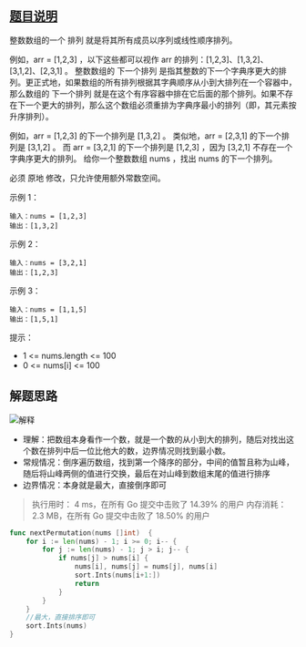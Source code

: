 ## [题目说明](https://leetcode.cn/problems/next-permutation/)

整数数组的一个 排列 就是将其所有成员以序列或线性顺序排列。

例如，arr = [1,2,3] ，以下这些都可以视作 arr 的排列：[1,2,3]、[1,3,2]、[3,1,2]、[2,3,1] 。
整数数组的 下一个排列 是指其整数的下一个字典序更大的排列。更正式地，如果数组的所有排列根据其字典顺序从小到大排列在一个容器中，那么数组的 下一个排列 就是在这个有序容器中排在它后面的那个排列。如果不存在下一个更大的排列，那么这个数组必须重排为字典序最小的排列（即，其元素按升序排列）。

例如，arr = [1,2,3] 的下一个排列是 [1,3,2] 。
类似地，arr = [2,3,1] 的下一个排列是 [3,1,2] 。
而 arr = [3,2,1] 的下一个排列是 [1,2,3] ，因为 [3,2,1] 不存在一个字典序更大的排列。
给你一个整数数组 nums ，找出 nums 的下一个排列。

必须 原地 修改，只允许使用额外常数空间。

示例 1：
```text
输入：nums = [1,2,3]
输出：[1,3,2]
```
示例 2：
```text
输入：nums = [3,2,1]
输出：[1,2,3]
```
示例 3：
```text
输入：nums = [1,1,5]
输出：[1,5,1]
```
提示：
- 1 <= nums.length <= 100
- 0 <= nums[i] <= 100

## 解题思路

![解释](https://code-thinking.cdn.bcebos.com/pics/31.%E4%B8%8B%E4%B8%80%E4%B8%AA%E6%8E%92%E5%88%97.png)

- 理解：把数组本身看作一个数，就是一个数的从小到大的排列，随后对找出这个数在排列中后一位比他大的数，边界情况则找到最小数。
- 常规情况：倒序遍历数组，找到第一个降序的部分，中间的值暂且称为山峰，随后将山峰两侧的值进行交换，最后在对山峰到数组末尾的值进行排序
- 边界情况：本身就是最大，直接倒序即可
> 执行用时： 4 ms，在所有 Go 提交中击败了 14.39% 的用户 内存消耗：2.3 MB，在所有 Go 提交中击败了 18.50% 的用户

```go
func nextPermutation(nums []int)  {
    for i := len(nums) - 1; i >= 0; i-- {
		for j := len(nums) - 1; j > i; j-- {
			if nums[j] > nums[i] {
				nums[i], nums[j] = nums[j], nums[i]
				sort.Ints(nums[i+1:])
				return
			}
		}
	}
	//最大，直接排序即可
	sort.Ints(nums)
}
```
